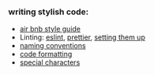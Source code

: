 ### writing stylish code:

- [air bnb style guide](https://github.com/airbnb/javascript)
- Linting: [eslint](https://marketplace.visualstudio.com/items?itemName=dbaeumer.vscode-eslint), [prettier](https://marketplace.visualstudio.com/items?itemName=esbenp.prettier-vscode), [setting them up](https://www.youtube.com/watch?v=YIvjKId9m2c)
- [naming conventions](https://github.com/HackYourFuture/fundamentals/blob/master/fundamentals/naming_conventions.md)
- [code formatting](https://github.com/HackYourFutureBelgium/fundamentals/blob/master/fundamentals/code_formatting.md)
- [special characters](https://github.com/HackYourFuture/fundamentals/blob/master/fundamentals/names_of_special_characters.md)
